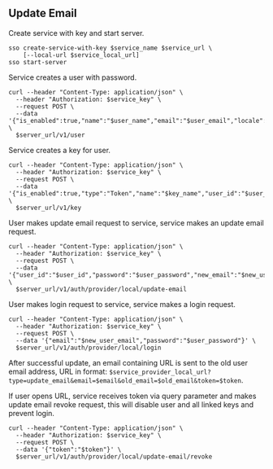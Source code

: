 ## Update Email

Create service with key and start server.

```shell
sso create-service-with-key $service_name $service_url \
    [--local-url $service_local_url]
sso start-server
```

Service creates a user with password.

```shell
curl --header "Content-Type: application/json" \
  --header "Authorization: $service_key" \
  --request POST \
  --data '{"is_enabled":true,"name":"$user_name","email":"$user_email","locale":"en","timezone":"Etc/UTC","password_allow_reset":true,"password_require_update":false,"password":"$user_password"}' \
  $server_url/v1/user
```

Service creates a key for user.

```shell
curl --header "Content-Type: application/json" \
  --header "Authorization: $service_key" \
  --request POST \
  --data '{"is_enabled":true,"type":"Token","name":"$key_name","user_id":"$user_id"}' \
  $server_url/v1/key
```

User makes update email request to service, service makes an update email request.

```shell
curl --header "Content-Type: application/json" \
  --header "Authorization: $service_key" \
  --request POST \
  --data '{"user_id":"$user_id","password":"$user_password","new_email":"$new_user_email"}' \
  $server_url/v1/auth/provider/local/update-email
```

User makes login request to service, service makes a login request.

```shell
curl --header "Content-Type: application/json" \
  --header "Authorization: $service_key" \
  --request POST \
  --data '{"email":"$new_user_email","password":"$user_password"}' \
  $server_url/v1/auth/provider/local/login
```

After successful update, an email containing URL is sent to the old user email address, URL in format: `$service_provider_local_url?type=update_email&email=$email&old_email=$old_email&token=$token`.

If user opens URL, service receives token via query parameter and makes update email revoke request, this will disable user and all linked keys and prevent login.

```shell
curl --header "Content-Type: application/json" \
  --header "Authorization: $service_key" \
  --request POST \
  --data '{"token":"$token"}' \
  $server_url/v1/auth/provider/local/update-email/revoke
```
